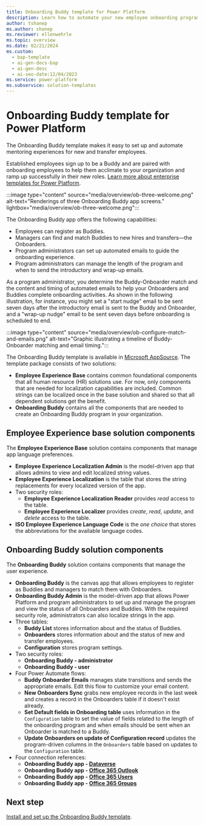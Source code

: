 ```yaml
---
title: Onboarding Buddy template for Power Platform
description: Learn how to automate your new employee onboarding program with the Onboarding Buddy template for Microsoft Power Platform.
author: tshanep
ms.author: shanep
ms.reviewer: ellenwehrle
ms.topic: overview
ms.date: 02/21/2024
ms.custom:
  - bap-template
  - ai-gen-docs-bap
  - ai-gen-desc
  - ai-seo-date:12/04/2023
ms.service: power-platform
ms.subservice: solution-templates
---
```


# Onboarding Buddy template for Power Platform

The Onboarding Buddy template makes it easy to set up and automate mentoring experiences for new and transfer employees.

Established employees sign up to be a Buddy and are paired with onboarding employees to help them acclimate to your organization and ramp up successfully in their new roles. [Learn more about enterprise templates for Power Platform](../../overview.md).

:::image type="content" source="media/overview/ob-three-welcome.png" alt-text="Renderings of three Onboarding Buddy app screens." lightbox="media/overview/ob-three-welcome.png":::

The Onboarding Buddy app offers the following capabilities:

- Employees can register as Buddies.
- Managers can find and match Buddies to new hires and transfers&mdash;the Onboarders.
- Program administrators can set up automated emails to guide the onboarding experience.
- Program administrators can manage the length of the program and when to send the introductory and wrap-up emails.

As a program administrator, you determine the Buddy-Onboarder match and the content and timing of automated emails to help your Onboarders and Buddies complete onboarding activities. As shown in the following illustration, for instance, you might set a "start nudge" email to be sent seven days after the introductory email is sent to the Buddy and Onboarder, and a "wrap-up nudge" email to be sent seven days before onboarding is scheduled to end.

:::image type="content" source="media/overview/ob-configure-match-and-emails.png" alt-text="Graphic illustrating a timeline of Buddy-Onboarder matching and email timing.":::

The Onboarding Buddy template is available in [Microsoft AppSource](<https://aka.ms/AccessOnboardingBuddyTemplate>). The template package consists of two solutions:

- **Employee Experience Base** contains common foundational components that all human resource (HR) solutions use. For now, only components that are needed for localization capabilities are included. Common strings can be localized once in the base solution and shared so that all dependent solutions get the benefit.
- **Onboarding Buddy** contains all the components that are needed to create an Onboarding Buddy program in your organization.

## Employee Experience base solution components

The **Employee Experience Base** solution contains components that manage app language preferences.

- **Employee Experience Localization Admin** is the model-driven app that allows admins to view and edit localized string values.
- **Employee Experience Localization** is the table that stores the string replacements for every localized version of the app.
- Two security roles:
  - **Employee Experience Localization Reader** provides *read* access to the table.
  - **Employee Experience Localizer** provides *create*, *read*, *update*, and *delete* access to the table.
- **ISO Employee Experience Language Code** is the *one choice* that stores the abbreviations for the available language codes.

## Onboarding Buddy solution components

The **Onboarding Buddy** solution contains components that manage the user experience.

- **Onboarding Buddy** is the canvas app that allows employees to register as Buddies and managers to match them with Onboarders.
- **Onboarding Buddy Admin** is the model-driven app that allows Power Platform and program administrators to set up and manage the program and view the status of all Onboarders and Buddies. With the required security role, administrators can also localize strings in the app.
- Three tables:
  - **Buddy List** stores information about and the status of Buddies.
  - **Onboarders** stores information about and the status of new and transfer employees.
  - **Configuration** stores program settings.
- Two security roles:
  - **Onboarding Buddy - administrator**
  - **Onboarding Buddy - user**
- Four Power Automate flows:
  - **Buddy Onboarder Emails** manages state transitions and sends the appropriate emails. Edit this flow to customize your email content.
  - **New Onboarders Sync** grabs new employee records in the last week and creates a record in the Onboarders table if it doesn't exist already.
  - **Set Default fields in Onboarding table** uses information in the `Configuration` table to set the value of fields related to the length of the onboarding program and when emails should be sent when an Onboarder is matched to a Buddy.
  - **Update Onboarders on update of Configuration record** updates the program-driven columns in the `Onboarders` table based on updates to the `Configuration` table.
- Four connection references:
  - **Onboarding Buddy app - [Dataverse](/connectors/commondataserviceforapps/)**
  - **Onboarding Buddy app - [Office 365 Outlook](/connectors/office365/)**
  - **Onboarding Buddy app - [Office 365 Users](/connectors/office365users/)**
  - **Onboarding Buddy app - [Office 365 Groups](/connectors/office365groups/)**

## Next step

[Install and set up the Onboarding Buddy template](install-and-set-up.md).
